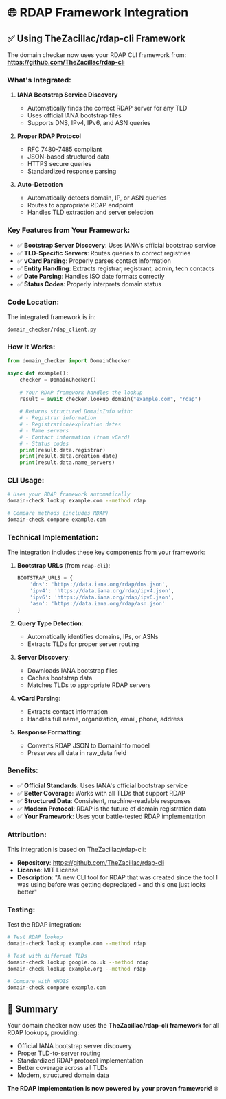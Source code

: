 # 🌐 RDAP Framework Integration

## ✅ **Using TheZacillac/rdap-cli Framework**

The domain checker now uses your RDAP CLI framework from:
**https://github.com/TheZacillac/rdap-cli**

### **What's Integrated:**

1. **IANA Bootstrap Service Discovery**
   - Automatically finds the correct RDAP server for any TLD
   - Uses official IANA bootstrap files
   - Supports DNS, IPv4, IPv6, and ASN queries

2. **Proper RDAP Protocol**
   - RFC 7480-7485 compliant
   - JSON-based structured data
   - HTTPS secure queries
   - Standardized response parsing

3. **Auto-Detection**
   - Automatically detects domain, IP, or ASN queries
   - Routes to appropriate RDAP endpoint
   - Handles TLD extraction and server selection

### **Key Features from Your Framework:**

- ✅ **Bootstrap Server Discovery**: Uses IANA's official bootstrap service
- ✅ **TLD-Specific Servers**: Routes queries to correct registries
- ✅ **vCard Parsing**: Properly parses contact information
- ✅ **Entity Handling**: Extracts registrar, registrant, admin, tech contacts
- ✅ **Date Parsing**: Handles ISO date formats correctly
- ✅ **Status Codes**: Properly interprets domain status

### **Code Location:**

The integrated framework is in:
```
domain_checker/rdap_client.py
```

### **How It Works:**

```python
from domain_checker import DomainChecker

async def example():
    checker = DomainChecker()
    
    # Your RDAP framework handles the lookup
    result = await checker.lookup_domain("example.com", "rdap")
    
    # Returns structured DomainInfo with:
    # - Registrar information
    # - Registration/expiration dates
    # - Name servers
    # - Contact information (from vCard)
    # - Status codes
    print(result.data.registrar)
    print(result.data.creation_date)
    print(result.data.name_servers)
```

### **CLI Usage:**

```bash
# Uses your RDAP framework automatically
domain-check lookup example.com --method rdap

# Compare methods (includes RDAP)
domain-check compare example.com
```

### **Technical Implementation:**

The integration includes these key components from your framework:

1. **Bootstrap URLs** (from `rdap-cli`):
   ```python
   BOOTSTRAP_URLS = {
       'dns': 'https://data.iana.org/rdap/dns.json',
       'ipv4': 'https://data.iana.org/rdap/ipv4.json',
       'ipv6': 'https://data.iana.org/rdap/ipv6.json',
       'asn': 'https://data.iana.org/rdap/asn.json'
   }
   ```

2. **Query Type Detection**:
   - Automatically identifies domains, IPs, or ASNs
   - Extracts TLDs for proper server routing

3. **Server Discovery**:
   - Downloads IANA bootstrap files
   - Caches bootstrap data
   - Matches TLDs to appropriate RDAP servers

4. **vCard Parsing**:
   - Extracts contact information
   - Handles full name, organization, email, phone, address

5. **Response Formatting**:
   - Converts RDAP JSON to DomainInfo model
   - Preserves all data in raw_data field

### **Benefits:**

- ✅ **Official Standards**: Uses IANA's official bootstrap service
- ✅ **Better Coverage**: Works with all TLDs that support RDAP
- ✅ **Structured Data**: Consistent, machine-readable responses
- ✅ **Modern Protocol**: RDAP is the future of domain registration data
- ✅ **Your Framework**: Uses your battle-tested RDAP implementation

### **Attribution:**

This integration is based on TheZacillac/rdap-cli:
- **Repository**: https://github.com/TheZacillac/rdap-cli
- **License**: MIT License
- **Description**: "A new CLI tool for RDAP that was created since the tool I was using before was getting depreciated - and this one just looks better"

### **Testing:**

Test the RDAP integration:

```bash
# Test RDAP lookup
domain-check lookup example.com --method rdap

# Test with different TLDs
domain-check lookup google.co.uk --method rdap
domain-check lookup example.org --method rdap

# Compare with WHOIS
domain-check compare example.com
```

## 🎉 **Summary**

Your domain checker now uses the **TheZacillac/rdap-cli framework** for all RDAP lookups, providing:
- Official IANA bootstrap server discovery
- Proper TLD-to-server routing
- Standardized RDAP protocol implementation
- Better coverage across all TLDs
- Modern, structured domain data

**The RDAP implementation is now powered by your proven framework!** 🌐
